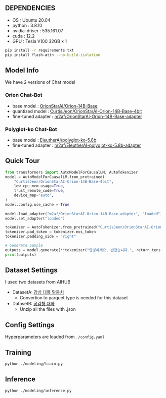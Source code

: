 ## DEPENDENCIES
- OS : Ubuntu 20.04
- python : 3.8.10
- nvidia-driver : 535.161.07
- cuda : 12.2
- GPU : Tesla V100 32GB x 1

```bash
pip install -r requirements.txt
pip install flash-attn --no-build-isolation
```
<!-- 
## Install Docker
- https://docs.docker.com/engine/install/ubuntu/ -->



## Model Info
We have 2 versions of Chat model
### Orion Chat-Bot
- base model : [OrionStarAI/Orion-14B-Base](https://huggingface.co/OrionStarAI/Orion-14B-Base)
- quantized model : [CurtisJeon/OrionStarAI-Orion-14B-Base-4bit](https://huggingface.co/CurtisJeon/OrionStarAI-Orion-14B-Base-4bit)
- fine-tuned adapter : [m2af/OrionStarAI-Orion-14B-Base-adapter](https://huggingface.co/m2af/OrionStarAI-Orion-14B-Base-adapter)
### Polyglot-ko Chat-Bot
- base model : [EleutherAI/polyglot-ko-5.8b](https://huggingface.co/EleutherAI/polyglot-ko-5.8b)
- fine-tuned adapter : [m2af/EleutherAI-polyglot-ko-5.8b-adapter](https://huggingface.co/m2af/EleutherAI-polyglot-ko-5.8b-adapter)

## Quick Tour
```python
from transformers import AutoModelForCausalLM, AutoTokenizer
model = AutoModelForCausalLM.from_pretrained(
    "CurtisJeon/OrionStarAI-Orion-14B-Base-4bit",
    low_cpu_mem_usage=True,
    trust_remote_code=True,
    device_map="auto",
)
model.config.use_cache = True
    
model.load_adapter("m2af/OrionStarAI-Orion-14B-Base-adapter", "loaded")
model.set_adapter("loaded")

tokenizer = AutoTokenizer.from_pretrained("CurtisJeon/OrionStarAI-Orion-14B-Base-4bit", trust_remote_code=True)
tokenizer.pad_token = tokenizer.eos_token
tokenizer.padding_side = "right"

# Generate Sample
outputs = model.generate(**tokenizer("안녕하세요, 반갑습니다.", return_tensors="pt"))
print(outputs)
```


## Dataset Settings
I used two datasets from AIHUB
- DatasetA: [감성 대화 말뭉치](https://www.aihub.or.kr/aihubdata/data/view.do?currMenu=115&topMenu=100&dataSetSn=86)
  - Convertion to parquet type is needed for this dataset
- DatasetB: [공감형 대화](https://www.aihub.or.kr/aihubdata/data/view.do?currMenu=115&topMenu=100&dataSetSn=71305)
  - Unzip all the files with .json

## Config Settings
Hyperparameters are loaded from `./config.yaml`

## Training
```bash
python ./modeling/train.py
```

## Inference
```
python ./modeling/inference.py
```
